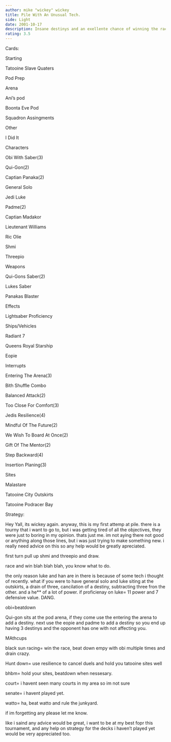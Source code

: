 ```yaml
---
author: mike "wickey" wickey
title: Pile With An Unusual Tech.
side: Light
date: 2001-10-17
description: Insane destinys and an exellente chance of winning the race every time? Wow
rating: 3.5
---
```

Cards: 

Starting
Tatooine Slave Quaters
Pod Prep
Arena
Ani’s pod
Boonta Eve Pod
Squadron Assingments

Other
I Did It

Characters
Obi With Saber(3)
Qui-Gon(2)
Captian Panaka(2)
General Solo
Jedi Luke
Padme(2)
Captian Madakor
Lieutenant Williams
Ric Olie
Shmi
Threepio

Weapons
Qui-Gons Saber(2)
Lukes Saber
Panakas Blaster

Effects
Lightsaber Proficiency

Ships/Vehicles
Radiant 7
Queens Royal Starship
Eopie

Interrupts
Entering The Arena(3)
Bith Shuffle Combo
Balanced Attack(2)
Too Close For Comfort(3)
Jedis Resilience(4)
Mindful Of The Future(2)
We Wish To Board At Once(2)
Gift Of The Mentor(2)
Step Backward(4)
Insertion Planing(3)

Sites
Malastare
Tatooine City Outskirts
Tatooine Podracer Bay 

Strategy: 

Hey Yall, its wickey again. anyway, this is my first attemp at pile. there is a tourny that i want to go to, but i was getting tired of all the objectives, they were just to boring in my opinion. thats just me. im not aying there not good or anything along those lines, but i was just trying to make something new. i really need advice on this so any help would be greatly apreciated. 

first turn pull up shmi and threepio and draw.
race and win blah blah blah, you know what to do.
the only reason luke and han are in there is because of some tech i thought of recently. what if you were to have general solo and luke siting at the outskirts, a drain of three, cancilation of a destiny, subtracting three fron the other. and a he** of a lot of power. if proficienay on luke= 11 power and 7 defensive value. DANG.
obi=beatdown
Qui-gon sits at the pod arena, if they come use the entering the arena to add a destiny. next use the eopie and padme to add a destiny so you end up having 3 destinys and the opponent has one with not affecting you. 


MAthcups

black sun racing= win the race, beat down empy with obi multiple times and drain crazy.

Hunt down= use resilience to cancel duels and hold you tatooine sites well

bhbm= hold your sites, beatdown when nessesary.

court= i havent seen many courts in my area so im not sure

senate= i havent played yet.

watto= ha, beat watto and rule the junkyard.

if im forgetting any please let me know.

like i saind any advice would be great, i want to be at my best fopr this tournament, and any help on strategy for the decks i haven’t played yet would be very appreciated too.  